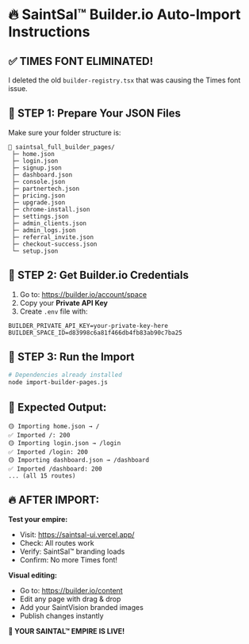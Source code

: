# 🔥 SaintSal™ Builder.io Auto-Import Instructions

## ✅ TIMES FONT ELIMINATED!

I deleted the old `builder-registry.tsx` that was causing the Times font issue.

## 📁 STEP 1: Prepare Your JSON Files

Make sure your folder structure is:

```
📂 saintsal_full_builder_pages/
 ├─ home.json
 ├─ login.json
 ├─ signup.json
 ├─ dashboard.json
 ├─ console.json
 ├─ partnertech.json
 ├─ pricing.json
 ├─ upgrade.json
 ├─ chrome-install.json
 ├─ settings.json
 ├─ admin_clients.json
 ├─ admin_logs.json
 ├─ referral_invite.json
 ├─ checkout-success.json
 └─ setup.json
```

## 🔐 STEP 2: Get Builder.io Credentials

1. Go to: https://builder.io/account/space
2. Copy your **Private API Key**
3. Create `.env` file with:

```env
BUILDER_PRIVATE_API_KEY=your-private-key-here
BUILDER_SPACE_ID=d83998c6a81f466db4fb83ab90c7ba25
```

## 🚀 STEP 3: Run the Import

```bash
# Dependencies already installed
node import-builder-pages.js
```

## 🎯 Expected Output:

```
🟡 Importing home.json → /
✅ Imported /: 200
🟡 Importing login.json → /login
✅ Imported /login: 200
🟡 Importing dashboard.json → /dashboard
✅ Imported /dashboard: 200
... (all 15 routes)
```

## 🔥 AFTER IMPORT:

**Test your empire:**

- Visit: https://saintsal-ui.vercel.app/
- Check: All routes work
- Verify: SaintSal™ branding loads
- Confirm: No more Times font!

**Visual editing:**

- Go to: https://builder.io/content
- Edit any page with drag & drop
- Add your SaintVision branded images
- Publish changes instantly

**🎉 YOUR SAINTAL™ EMPIRE IS LIVE!**
